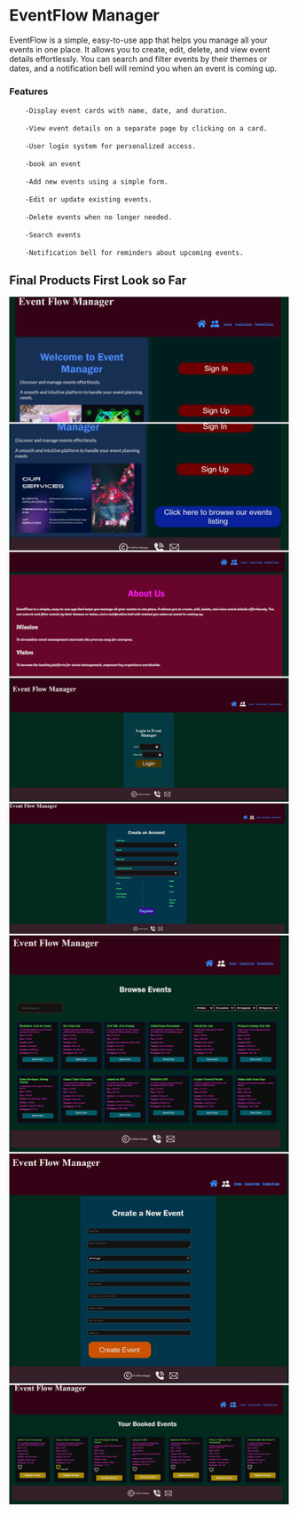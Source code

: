 # EventFlow Manager
EventFlow is a simple, easy-to-use app that helps you manage 
all your events in one place.
It allows you to create, edit, delete, and view event details effortlessly. 
You can search and filter events by their themes or dates, and a 
notification bell will remind you when an event is coming up.

### Features
        -Display event cards with name, date, and duration.

        -View event details on a separate page by clicking on a card.

        -User login system for personalized access.

        -book an event 

        -Add new events using a simple form.

        -Edit or update existing events.

        -Delete events when no longer needed.

        -Search events 

        -Notification bell for reminders about upcoming events.

## Final Products First Look so Far
![alt text](Assets/HomePage1.png)![alt text](Assets/HomePage2.png)
![alt text](Assets/AboutSection.png)
![alt text](<Assets/login Page.png>)![alt text](<Assets/SignUp page.png>)
![alt text](<Assets/All Event Page.png>)
![alt text](<Assets/Create Event Page.png>)
![alt text](Assets/Booked+notification.png)